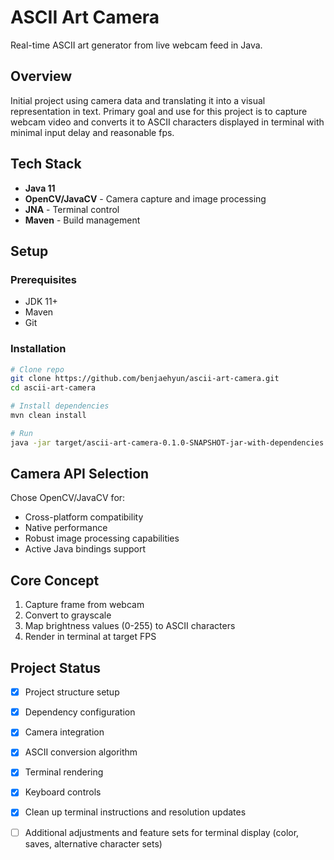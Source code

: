 # ASCII Art Camera

Real-time ASCII art generator from live webcam feed in Java.

## Overview

Initial project using camera data and translating it into a visual representation in text. 
Primary goal and use for this project is to capture webcam video and converts it to ASCII characters displayed in terminal with minimal input delay and reasonable fps.

## Tech Stack

- **Java 11**
- **OpenCV/JavaCV** - Camera capture and image processing
- **JNA** - Terminal control
- **Maven** - Build management

## Setup

### Prerequisites
- JDK 11+
- Maven
- Git

### Installation

```bash
# Clone repo
git clone https://github.com/benjaehyun/ascii-art-camera.git
cd ascii-art-camera

# Install dependencies
mvn clean install

# Run
java -jar target/ascii-art-camera-0.1.0-SNAPSHOT-jar-with-dependencies.jar
```

## Camera API Selection

Chose OpenCV/JavaCV for:
- Cross-platform compatibility
- Native performance
- Robust image processing capabilities
- Active Java bindings support

## Core Concept

1. Capture frame from webcam
2. Convert to grayscale
3. Map brightness values (0-255) to ASCII characters
4. Render in terminal at target FPS

## Project Status

- [x] Project structure setup
- [x] Dependency configuration
- [x] Camera integration
- [x] ASCII conversion algorithm
- [x] Terminal rendering
- [x] Keyboard controls
- [x] Clean up terminal instructions and resolution updates
- [ ] Additional adjustments and feature sets for terminal display (color, saves, alternative character sets)

